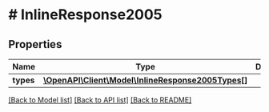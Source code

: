 # # InlineResponse2005

## Properties

Name | Type | Description | Notes
------------ | ------------- | ------------- | -------------
**types** | [**\OpenAPI\Client\Model\InlineResponse2005Types[]**](InlineResponse2005Types.md) |  | [optional] 

[[Back to Model list]](../../README.md#documentation-for-models) [[Back to API list]](../../README.md#documentation-for-api-endpoints) [[Back to README]](../../README.md)



